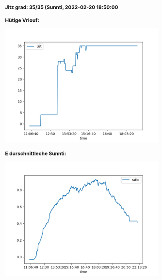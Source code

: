 ### Jitz grad: 35/35 (Sunnti, 2022-02-20 18:50:00

### Hütige Vrlouf:
![Graph](Today.png)

### E durschnittleche Sunnti:
![Graph](Sunnti.png)